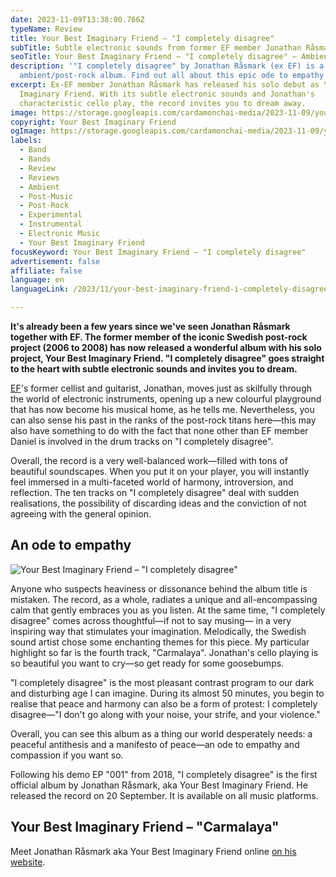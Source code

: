 ```yaml
---
date: 2023-11-09T13:38:00.766Z
typeName: Review
title: Your Best Imaginary Friend – "I completely disagree"
subTitle: Subtle electronic sounds from former EF member Jonathan Råsmark
seoTitle: Your Best Imaginary Friend – "I completely disagree" – Ambient/Post-Rock
description: '"I completely disagree" by Jonathan Råsmark (ex EF) is a subtle
  ambient/post-rock album. Find out all about this epic ode to empathy now.'
excerpt: Ex-EF member Jonathan Råsmark has released his solo debut as Your Best
  Imaginary Friend. With its subtle electronic sounds and Jonathan's
  characteristic cello play, the record invites you to dream away.
image: https://storage.googleapis.com/cardamonchai-media/2023-11-09/your-best-imaginary-friend-i-completely-disagree-header-jpg-imagine-d8c8c8_a39d95_1024_768/640.webp
copyright: Your Best Imaginary Friend
ogImage: https://storage.googleapis.com/cardamonchai-media/2023-11-09/your-best-imaginary-friend-i-completely-disagree-og-jpg-imagine-d8c8c8_928980_1200_628/640.webp
labels:
  - Band
  - Bands
  - Review
  - Reviews
  - Ambient
  - Post-Music
  - Post-Rock
  - Experimental
  - Instrumental
  - Electronic Music
  - Your Best Imaginary Friend
focusKeyword: Your Best Imaginary Friend – "I completely disagree"
advertisement: false
affiliate: false
language: en
languageLink: /2023/11/your-best-imaginary-friend-i-completely-disagree/

---
```


**It's already been a few years since we've seen Jonathan Råsmark together with EF. The former member of the iconic Swedish post-rock project (2006 to 2008) has now released a wonderful album with his solo project, Your Best Imaginary Friend. "I completely disagree" goes straight to the heart with subtle electronic sounds and invites you to dream.**

[EF](/2022/11/ef-interview-en/)'s former cellist and guitarist, Jonathan, moves just as skilfully through the world of electronic instruments, opening up a new colourful playground that has now become his musical home, as he tells me. Nevertheless, you can also sense his past in the ranks of the post-rock titans here—this may also have something to do with the fact that none other than EF member Daniel is involved in the drum tracks on "I completely disagree".

Overall, the record is a very well-balanced work—filled with tons of beautiful soundscapes. When you put it on your player, you will instantly feel immersed in a multi-faceted world of harmony, introversion, and reflection. The ten tracks on "I completely disagree" deal with sudden realisations, the possibility of discarding ideas and the conviction of not agreeing with the general opinion.

## An ode to empathy

![Your Best Imaginary Friend – "I completely disagree"](https://storage.googleapis.com/cardamonchai-media/2023-11-09/your-best-imaginary-friend-i-completely-disagree-jpeg-imagine-c8c8c8_ada9a1_700_700/640.webp 'Your Best Imaginary Friend – "I completely disagree"')

Anyone who suspects heaviness or dissonance behind the album title is mistaken. The record, as a whole, radiates a unique and all-encompassing calm that gently embraces you as you listen. At the same time, "I completely disagree" comes across thoughtful—if not to say musing— in a very inspiring way that stimulates your imagination. Melodically, the Swedish sound artist chose some enchanting themes for this piece. My particular highlight so far is the fourth track, "Carmalaya". Jonathan's cello playing is so beautiful you want to cry—so get ready for some goosebumps.

"I completely disagree" is the most pleasant contrast program to our dark and disturbing age I can imagine. During its almost 50 minutes, you begin to realise that peace and harmony can also be a form of protest: I completely disagree—"I don't go along with your noise, your strife, and your violence."

Overall, you can see this album as a thing our world desperately needs: a peaceful antithesis and a manifesto of peace—an ode to empathy and compassion if you want so.

Following his demo EP "001" from 2018, "I completely disagree" is the first official album by Jonathan Råsmark, aka Your Best Imaginary Friend. He released the record on 20 September. It is available on all music platforms.

## Your Best Imaginary Friend – "Carmalaya"

<YouTube id="pcUZnprnXc8" />

Meet Jonathan Råsmark aka Your Best Imaginary Friend online [on his website](https://yourbestimaginaryfriend.com).
